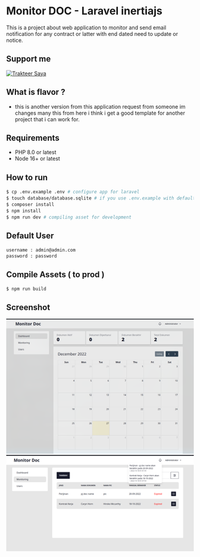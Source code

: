 # Monitor DOC - Laravel inertiajs

This is a project about web application to monitor and send email notification for any contract or latter with end dated need to update or notice.

## Support me

<a href="https://trakteer.id/ajikamaludin" target="_blank"><img id="wse-buttons-preview" src="https://cdn.trakteer.id/images/embed/trbtn-blue-2.png" height="40" style="border:0px;height:40px;" alt="Trakteer Saya"></a>

## What is flavor ? 
- this is another version from this application request from someone im changes many this
from here i think i get a good template for another project that i can work for.

## Requirements

-   PHP 8.0 or latest
-   Node 16+ or latest

## How to run

```bash
$ cp .env.example .env # configure app for laravel
$ touch database/database.sqlite # if you use .env.example with default sqlite database
$ composer install
$ npm install
$ npm run dev # compiling asset for development
```

## Default User

```
username : admin@admin.com
password : password
```

## Compile Assets ( to prod )

```bash
$ npm run build
```

## Screenshot

![](1.png?raw=true)
![](2.png?raw=true)

